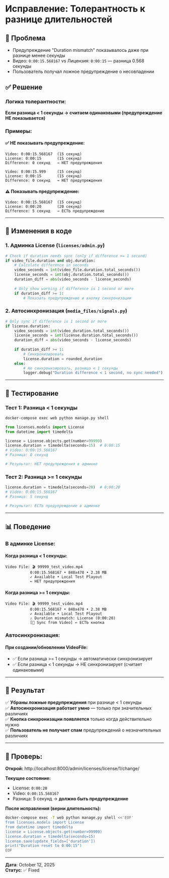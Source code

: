 # Исправление: Толерантность к разнице длительностей

## 🎯 Проблема
- Предупреждение "Duration mismatch" показывалось даже при разнице менее секунды
- Видео: `0:00:15.568167` vs Лицензия: `0:00:15` — разница 0.568 секунды
- Пользователь получал ложное предупреждение о несовпадении

## ✅ Решение

### Логика толерантности:
**Если разница < 1 секунды → считаем одинаковыми (предупреждение НЕ показывается)**

### Примеры:

#### ✅ НЕ показывать предупреждение:
```
Video: 0:00:15.568167  (15 секунд)
License: 0:00:15       (15 секунд)
Difference: 0 секунд   → НЕТ предупреждения
```

```
Video: 0:00:15.999     (15 секунд)
License: 0:00:15       (15 секунд) 
Difference: 0 секунд   → НЕТ предупреждения
```

#### ⚠️ Показывать предупреждение:
```
Video: 0:00:15.568167  (15 секунд)
License: 0:00:20       (20 секунд)
Difference: 5 секунд   → ЕСТЬ предупреждение
```

---

## 🔧 Изменения в коде

### 1. **Админка License** (`licenses/admin.py`)
```python
# Check if duration needs sync (only if difference >= 1 second)
if video_file.duration and obj.duration:
    # Calculate difference in seconds
    video_seconds = int(video_file.duration.total_seconds())
    license_seconds = int(obj.duration.total_seconds())
    duration_diff = abs(video_seconds - license_seconds)
    
    # Only show warning if difference is 1 second or more
    if duration_diff >= 1:
        # Показать предупреждение и кнопку синхронизации
```

### 2. **Автосинхронизация** (`media_files/signals.py`)
```python
# Only sync if difference is 1 second or more
if license.duration:
    video_seconds = int(video_duration.total_seconds())
    license_seconds = int(license.duration.total_seconds())
    duration_diff = abs(video_seconds - license_seconds)
    
    if duration_diff >= 1:
        # Синхронизировать
        license.duration = rounded_duration
    else:
        # Не синхронизировать, разница < 1 секунды
        logger.debug("Duration difference < 1 second, no sync needed")
```

---

## 🧪 Тестирование

### Тест 1: Разница < 1 секунды
```bash
docker-compose exec web python manage.py shell
```
```python
from licenses.models import License
from datetime import timedelta

license = License.objects.get(number=99999)
license.duration = timedelta(seconds=15)  # 0:00:15
# Video: 0:00:15.568167
# Разница: 0 секунд

# Результат: НЕТ предупреждения в админке
```

### Тест 2: Разница >= 1 секунды
```python
license.duration = timedelta(seconds=20)  # 0:00:20
# Video: 0:00:15.568167
# Разница: 5 секунд

# Результат: ЕСТЬ предупреждение в админке
```

---

## 📊 Поведение

### В админке License:

#### Когда разница < 1 секунды:
```
Video File: 🎬 99999_test_video.mp4
           0:00:15.568167 • 848x478 • 2.38 MB
           ✓ Available • Local Test Playout
           ← НЕТ предупреждения
```

#### Когда разница >= 1 секунды:
```
Video File: 🎬 99999_test_video.mp4
           0:00:15.568167 • 848x478 • 2.38 MB
           ✓ Available • Local Test Playout
           ⚠️ Duration mismatch: License (0:00:20)
           [🔄 Sync from Video] ← ЕСТЬ кнопка
```

### Автосинхронизация:

#### При создании/обновлении VideoFile:
- ✅ Если разница >= 1 секунды → автоматически синхронизирует
- ✅ Если разница < 1 секунды → НЕ синхронизирует (считает одинаковыми)

---

## 🎯 Результат

✅ **Убраны ложные предупреждения** при разнице < 1 секунды  
✅ **Автосинхронизация работает умно** — только при значительных различиях  
✅ **Кнопка синхронизации появляется** только когда действительно нужно  
✅ **Пользователь не получает спам** предупреждений о незначительных различиях  

---

## 🔗 Проверь:

**Открой:** http://localhost:8000/admin/licenses/license/1/change/

**Текущее состояние:**
- License: `0:00:20` 
- Video: `0:00:15.568167`
- Разница: 5 секунд → **должно быть предупреждение**

**После исправления (верни длительность):**
```bash
docker-compose exec -T web python manage.py shell <<'EOF'
from licenses.models import License
from datetime import timedelta
license = License.objects.get(number=99999)
license.duration = timedelta(seconds=15)
license.save(update_fields=['duration'])
print("Duration reset to 0:00:15")
EOF
```

---

**Дата**: October 12, 2025  
**Статус**: ✅ Fixed
